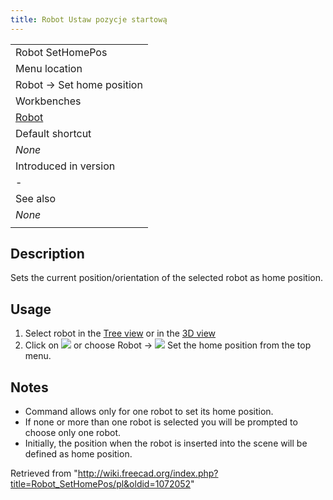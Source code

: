 ```yaml
---
title: Robot Ustaw pozycje startową
---
```

|  |
| --- |
| Robot SetHomePos |
| Menu location |
| Robot → Set home position |
| Workbenches |
| [Robot](/Robot_Workbench "Robot Workbench") |
| Default shortcut |
| *None* |
| Introduced in version |
| - |
| See also |
| *None* |
|  |

## Description

Sets the current position/orientation of the selected robot as home position.

## Usage

1. Select robot in the [Tree view](/Tree_view "Tree view") or in the [3D view](/3D_view "3D view")
2. Click on ![](/images/Robot_SetHomePos.svg) or choose Robot → ![](/images/Robot_SetHomePos.svg) Set the home position from the top menu.

## Notes

* Command allows only for one robot to set its home position.
* If none or more than one robot is selected you will be prompted to choose only one robot.
* Initially, the position when the robot is inserted into the scene will be defined as home position.

Retrieved from "<http://wiki.freecad.org/index.php?title=Robot_SetHomePos/pl&oldid=1072052>"